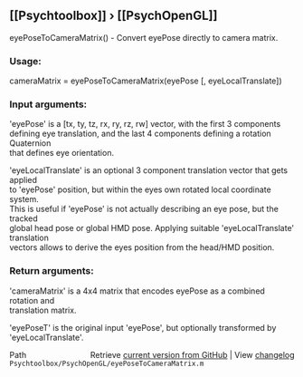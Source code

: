 ## [[Psychtoolbox]] &#8250; [[PsychOpenGL]]

eyePoseToCameraMatrix() - Convert eyePose directly to camera matrix.  
  
### Usage:  
  
cameraMatrix = eyePoseToCameraMatrix(eyePose [, eyeLocalTranslate])  
  
### Input arguments:  
  
'eyePose' is a [tx, ty, tz, rx, ry, rz, rw] vector, with the first 3 components  
defining eye translation, and the last 4 components defining a rotation Quaternion  
that defines eye orientation.  
  
'eyeLocalTranslate' is an optional 3 component translation vector that gets applied  
to 'eyePose' position, but within the eyes own rotated local coordinate system.  
This is useful if 'eyePose' is not actually describing an eye pose, but the tracked  
global head pose or global HMD pose. Applying suitable 'eyeLocalTranslate' translation  
vectors allows to derive the eyes position from the head/HMD position.  
  
### Return arguments:  
  
'cameraMatrix' is a 4x4 matrix that encodes eyePose as a combined rotation and  
translation matrix.  
  
'eyePoseT' is the original input 'eyePose', but optionally transformed by  
'eyeLocalTranslate'.  




<div class="code_header" style="text-align:right;">
  <span style="float:left;">Path&nbsp;&nbsp;</span> <span class="counter">Retrieve <a href=
  "https://raw.github.com/Psychtoolbox-3/Psychtoolbox-3/beta/Psychtoolbox/PsychOpenGL/eyePoseToCameraMatrix.m">current version from GitHub</a> | View <a href=
  "https://github.com/Psychtoolbox-3/Psychtoolbox-3/commits/beta/Psychtoolbox/PsychOpenGL/eyePoseToCameraMatrix.m">changelog</a></span>
</div>
<div class="code">
  <code>Psychtoolbox/PsychOpenGL/eyePoseToCameraMatrix.m</code>
</div>

